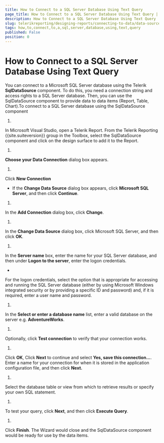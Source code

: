 ```yaml
---
title: How to Connect to a SQL Server Database Using Text Query
page_title: How to Connect to a SQL Server Database Using Text Query | for Telerik Reporting Documentation
description: How to Connect to a SQL Server Database Using Text Query
slug: telerikreporting/designing-reports/connecting-to-data/data-source-components/sqldatasource-component/-how-to/how-to-connect-to-a-sql-server-database-using-text-query
tags: how,to,connect,to,a,sql,server,database,using,text,query
published: False
position: 0
---
```


# How to Connect to a SQL Server Database Using Text Query



You can connect to a Microsoft SQL Server database using the Telerik
      __SqlDataSource__ component. To do this, you need a connection string and access
      rights to a SQL Server database. Then, you can use the SqlDataSource component
      to provide data to data items (Report, Table, Chart).To connect to a SQL Server database using the SqlDataSource component

1. 

In Microsoft Visual Studio, open a Telerik Report. From the 
            Telerik Reporting {{site.suiteversion}} group in the Toolbox, select the 
            SqlDataSource component and click on the design surface to add it 
            to the Report.

1. 

__Choose your Data Connection__ dialog box appears.

1. 

Click __New Connection__

* If the __Change Data Source__ dialog box appears, click 
            __Microsoft SQL Server__, and then click __Continue__.

1. 

In the __Add Connection__ dialog box, 
            click __Change__.

1. 

In the __Change Data Source__ dialog box, click Microsoft SQL Server,
            and then click __OK__.

1. 

In the __Server name__ box, enter the name for your SQL Server database,
            and then under __Logon to the server__, enter the logon credentials.

* 

For the logon credentials, select the option that is appropriate for accessing and running the SQL Server database (either by using Microsoft Windows integrated security or by providing a specific ID and password) and, if it is required, enter a user name and password.

1. 

In the __Select or enter a database name__ list,
            enter a valid database on the server e.g. __AdventureWorks__.

1. 

Optionally, click __Test connection__ to verify that your 
            connection works.

1. 

Click __OK__, Click __Next__ 
            to continue and select __Yes, save this connection…__. 
            Enter a name for your connection for when it is stored in the application 
            configuration file, and then click __Next.__

1. 

Select the database table or view from which to retrieve results or specify your own SQL statement.

1. 

To test your query, click __Next__, and then 
            click __Execute Query__.

1. 

Click __Finish__. The Wizard would close 
            and the SqlDataSource component would be ready for use by the data 
            items.
